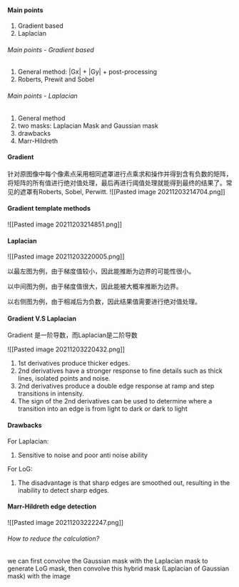 #### Main points
1. Gradient based
2. Laplacian

###### Main points - Gradient based
1. General method: |Gx| + |Gy| + post-processing
2. Roberts, Prewit and Sobel

###### Main points - Laplacian
1. General method
2. two masks: Laplacian Mask and Gaussian mask
3. drawbacks
4. Marr-Hildreth

#### Gradient
针对原图像中每个像素点采用相同遮罩进行点乘求和操作并得到含有负数的矩阵，将矩阵的所有值进行绝对值处理，最后再进行阈值处理就能得到最终的结果了。常见的遮罩有Roberts, Sobel, Perwitt. 
![[Pasted image 20211203214704.png]]
#### Gradient template methods
![[Pasted image 20211203214851.png]]

#### Laplacian
![[Pasted image 20211203220005.png]]

以最左图为例，由于梯度值较小，因此能推断为边界的可能性很小。

以中间图为例，由于梯度值很大，因此能被大概率推断为边界。

以右侧图为例，由于相减后为负数，因此结果值需要进行绝对值处理。


#### Gradient V.S Laplacian
Gradient 是一阶导数，而Laplacian是二阶导数

![[Pasted image 20211203220432.png]]

1. 1st derivatives produce thicker edges.
2. 2nd derivatives have a stronger response to fine details such as thick lines, isolated points and noise.
3. 2nd derivatives produce a double edge response at ramp and step transitions in intensity.
4. The sign of the 2nd derivatives can be used to determine where a transition into an edge is from light to dark or dark to light

#### Drawbacks
For Laplacian:
1. Sensitive to noise and poor anti noise ability

For LoG:
1. The disadvantage is that sharp edges are smoothed out, resulting in the inability to detect sharp edges.

#### Marr-Hildreth edge detection
![[Pasted image 20211203222247.png]]

###### How to reduce the calculation?
we can first convolve the Gaussian mask with the Laplacian mask to generate LoG mask, then convolve this hybrid mask (Laplacian of Gaussian mask) with the image

